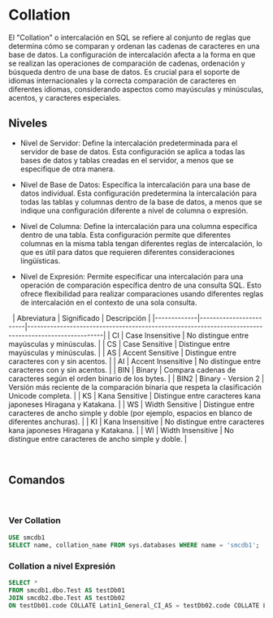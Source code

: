# Collation

El "Collation" o intercalación en SQL se refiere al conjunto de reglas que determina cómo se comparan y ordenan las cadenas de caracteres en una base de datos. La configuración de intercalación afecta a la forma en que se realizan las operaciones de comparación de cadenas, ordenación y búsqueda dentro de una base de datos. Es crucial para el soporte de idiomas internacionales y la correcta comparación de caracteres en diferentes idiomas, considerando aspectos como mayúsculas y minúsculas, acentos, y caracteres especiales.


## Niveles

- Nivel de Servidor: Define la intercalación predeterminada para el servidor de base de datos. Esta configuración se aplica a todas las bases de datos y tablas creadas en el servidor, a menos que se especifique de otra manera.

- Nivel de Base de Datos: Específica la intercalación para una base de datos individual. Esta configuración predetermina la intercalación para todas las tablas y columnas dentro de la base de datos, a menos que se indique una configuración diferente a nivel de columna o expresión.

- Nivel de Columna: Define la intercalación para una columna específica dentro de una tabla. Esta configuración permite que diferentes columnas en la misma tabla tengan diferentes reglas de intercalación, lo que es útil para datos que requieren diferentes consideraciones lingüísticas.

- Nivel de Expresión: Permite especificar una intercalación para una operación de comparación específica dentro de una consulta SQL. Esto ofrece flexibilidad para realizar comparaciones usando diferentes reglas de intercalación en el contexto de una sola consulta.


&nbsp;
| Abreviatura | Significado            | Descripción                                                                                         |
|-------------|------------------------|-----------------------------------------------------------------------------------------------------|
| CI          | Case Insensitive       | No distingue entre mayúsculas y minúsculas.                                                         |
| CS          | Case Sensitive         | Distingue entre mayúsculas y minúsculas.                                                            |
| AS          | Accent Sensitive       | Distingue entre caracteres con y sin acentos.                                                      |
| AI          | Accent Insensitive     | No distingue entre caracteres con y sin acentos.                                                   |
| BIN         | Binary                 | Compara cadenas de caracteres según el orden binario de los bytes.                                  |
| BIN2        | Binary - Version 2     | Versión más reciente de la comparación binaria que respeta la clasificación Unicode completa.      |
| KS          | Kana Sensitive         | Distingue entre caracteres kana japoneses Hiragana y Katakana.                                      |
| WS          | Width Sensitive        | Distingue entre caracteres de ancho simple y doble (por ejemplo, espacios en blanco de diferentes anchuras). |
| KI          | Kana Insensitive       | No distingue entre caracteres kana japoneses Hiragana y Katakana.                                   |
| WI          | Width Insensitive      | No distingue entre caracteres de ancho simple y doble.                                              |

&nbsp;
## Comandos
&nbsp;
### Ver Collation
```sql
USE smcdb1
SELECT name, collation_name FROM sys.databases WHERE name = 'smcdb1';
```

### Collation a nivel Expresión
```sql
SELECT *
FROM smcdb1.dbo.Test AS testDb01
JOIN smcdb2.dbo.Test AS testDb02
ON testDb01.code COLLATE Latin1_General_CI_AS = testDb02.code COLLATE Latin1_General_CI_AS;
```